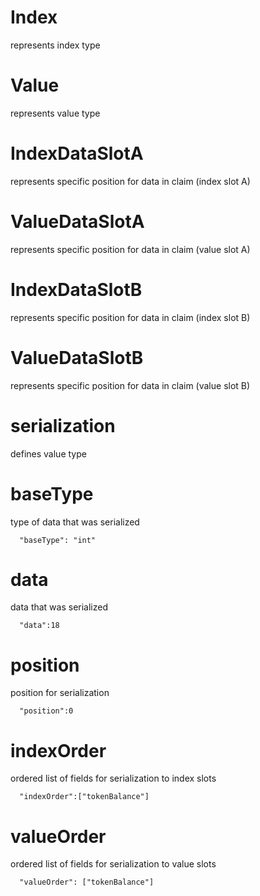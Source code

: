 # Index
represents index type

# Value
represents value type

# IndexDataSlotA
represents specific position for data in claim (index slot A)

# ValueDataSlotA
represents specific position for data in claim (value slot A)

# IndexDataSlotB
represents specific position for data in claim (index slot B)

# ValueDataSlotB
represents specific position for data in claim (value slot B)

# serialization

defines value type

# baseType

type of data that was serialized
```
  "baseType": "int"
```

# data

data that was serialized

```
  "data":18
 ```

# position

position for serialization

```
  "position":0
 ```


# indexOrder

ordered list of fields for serialization to index slots

```
  "indexOrder":["tokenBalance"]
 ```

# valueOrder

ordered list of fields for serialization to value slots

```
  "valueOrder": ["tokenBalance"]
 ```
